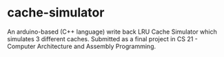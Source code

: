 # cache-simulator

An arduino-based (C++ language) write back LRU Cache Simulator which simulates 3 different caches. Submitted as a final project in CS 21 - Computer Architecture and Assembly Programming.
